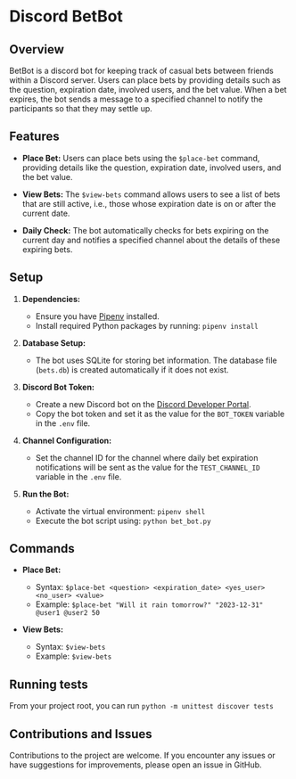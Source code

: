 # Discord BetBot

## Overview

BetBot is a discord bot for keeping track of casual bets between friends within a Discord server. 
Users can place bets by providing details such as the question, expiration date, involved users, and the bet value. 
When a bet expires, the bot sends a message to a specified channel to notify the participants so that they may settle up.

## Features

- **Place Bet:** Users can place bets using the `$place-bet` command, providing details like the question, expiration date, involved users, and the bet value.

- **View Bets:** The `$view-bets` command allows users to see a list of bets that are still active, i.e., those whose expiration date is on or after the current date.

- **Daily Check:** The bot automatically checks for bets expiring on the current day and notifies a specified channel about the details of these expiring bets.

## Setup

1. **Dependencies:**
   - Ensure you have [Pipenv](https://pipenv.pypa.io/en/latest/) installed.
   - Install required Python packages by running: `pipenv install`

2. **Database Setup:**
   - The bot uses SQLite for storing bet information. The database file (`bets.db`) is created automatically if it does not exist.

3. **Discord Bot Token:**
   - Create a new Discord bot on the [Discord Developer Portal](https://discord.com/developers/applications).
   - Copy the bot token and set it as the value for the `BOT_TOKEN` variable in the `.env` file.

4. **Channel Configuration:**
   - Set the channel ID for the channel where daily bet expiration notifications will be sent as the value for the `TEST_CHANNEL_ID` variable in the `.env` file.

5. **Run the Bot:**
   - Activate the virtual environment: `pipenv shell`
   - Execute the bot script using: `python bet_bot.py`
   
## Commands

- **Place Bet:**
  - Syntax: `$place-bet <question> <expiration_date> <yes_user> <no_user> <value>`
  - Example: `$place-bet "Will it rain tomorrow?" "2023-12-31" @user1 @user2 50`

- **View Bets:**
  - Syntax: `$view-bets`
  - Example: `$view-bets`

## Running tests

From your project root, you can run `python -m unittest discover tests`

## Contributions and Issues

Contributions to the project are welcome. 
If you encounter any issues or have suggestions for improvements, please open an issue in GitHub.

